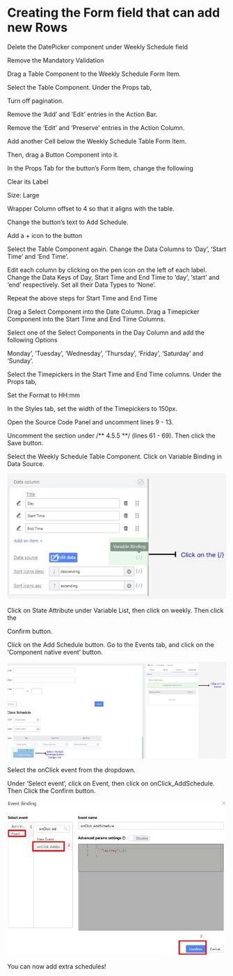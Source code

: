 # Creating the Form field that can add new Rows



Delete the DatePicker component under Weekly Schedule field





Remove the Mandatory Validation





Drag a Table Component to the Weekly Schedule Form Item.



Select the Table Component. Under the Props tab,

Turn off pagination.

Remove the ‘Add’ and ‘Edit’ entries in the Action Bar.

Remove the ‘Edit’ and ‘Preserve’ entries in the Action Column.



Add another Cell below the Weekly Schedule Table Form Item.



Then, drag a Button Component into it.



In the Props Tab for the button’s Form Item, change the following

Clear its Label

Size: Large

Wrapper Column offset to 4 so that it aligns with the table.

Change the button’s text to Add Schedule.



Add a + icon to the button





Select the Table Component again. Change the Data Columns to ‘Day’, ‘Start Time’ and ‘End Time’.





Edit each column by clicking on the pen icon on the left of each label. Change the Data Keys of Day, Start Time and End Time to ‘day’, ‘start’ and ‘end’ respectively. Set all their Data Types to ‘None’.

Repeat the above steps for Start Time and End Time





Drag a Select Component into the Date Column. Drag a Timepicker Component into the Start Time and End Time Columns.





Select one of the Select Components in the Day Column and add the following Options

Monday’, ‘Tuesday’, ‘Wednesday’, ‘Thursday’, ‘Friday’, ‘Saturday’ and ‘Sunday’.





Select the Timepickers in the Start Time and End Time columns. Under the Props tab,

Set the Format to HH:mm

In the Styles tab, set the width of the Timepickers to 150px.







Open the Source Code Panel and uncomment lines 9 - 13.





Uncomment the section under /** 4.5.5 **/ (lines 61 - 69). Then click the Save button.





Select the Weekly Schedule Table Component. Click on Variable Binding in Data Source.



![Image Description](./images/image_34.jpeg)



Click on State Attribute under Variable List, then click on weekly. Then click the

Confirm button.



Click on the Add Schedule button. Go to the Events tab, and click on the ‘Component native event’ button.



![Image Description](./images/image_35.jpeg)



Select the onClick event from the dropdown.





Under ‘Select event’, click on Event, then click on onClick_AddSchedule. Then Click the Confirm button.



![Image Description](./images/image_36.jpeg)



You can now add extra schedules!



